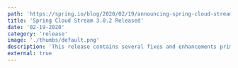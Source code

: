 ```yaml
---
path: 'https://spring.io/blog/2020/02/19/announcing-spring-cloud-stream-horsham-sr2-3-0-2-release-and-spring-cloud-hoxton-sr2'
title: 'Spring Cloud Stream 3.0.2 Released'
date: '02-19-2020'
category: 'release'
image: './thumbs/default.png'
description: 'This release contains several fixes and enhancements primarily driven by user’s feedback.'
external: true
---
```

